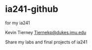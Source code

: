 # ia241-github
for my ia241

Kevin Tierney
Tiernekp@dukes.jmu.edu

Share my labs and final projects of ia241
